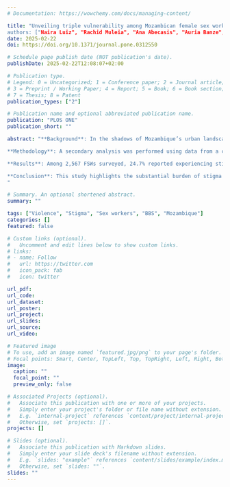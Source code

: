 ```yaml
---
# Documentation: https://wowchemy.com/docs/managing-content/

title: "Unveiling triple vulnerability among Mozambican female sex workers—Stigma, physical violence and sexual violence
authors: ["Naira Luiz", "Rachid Muleia", "Ana Abecasis", "Auria Banze", "Denise Langa", "Cynthia Semá Baltazar"]
date: 2025-02-22
doi: https://doi.org/10.1371/journal.pone.0312550

# Schedule page publish date (NOT publication's date).
publishDate: 2025-02-22T12:08:07+02:00

# Publication type.
# Legend: 0 = Uncategorized; 1 = Conference paper; 2 = Journal article;
# 3 = Preprint / Working Paper; 4 = Report; 5 = Book; 6 = Book section;
# 7 = Thesis; 8 = Patent
publication_types: ["2"]

# Publication name and optional abbreviated publication name.
publication: "PLOS ONE"
publication_short: ""

abstract: "**Background**: In the shadows of Mozambique’s urban landscape, an invisible struggle unfolds among its most vulnerable: Female Sex Workers (FSWSs). FSWs bear a disproportionate burden of violence as a consequence of the stigma surrounding their profession, as both stigma and violence create significant barriers to the progress of HIV elimination within this group by limiting their access to prevention and treatment services, discourages them from seeking help, while violence itself increases vulnerability to HIV. This study examines the patterns of stigma, physical and sexual violence, and HIV among FSWs <br />

**Methodology**: A secondary analysis was performed using data from a cross-sectional Bio-Behavioral Survey (BBS) conducted among FSW ≥15 and old, implemented between 2019–2020 in five urban areas. Respondent-driven sampling (RDS) was utilized to recruit participants. Aggregate weighted estimates were calculated for self-reported stigma, physical, and sexual violence. Associations between variables were assessed using chi-squared tests, and multivariate logistic regression was employed to identify factors associated with stigma, physical violence, and sexual violence. <br/>

**Results**: Among 2,567 FSWs surveyed, 24.7% reported experiencing stigma, while 52.3% and 37.9% reported physical and sexual violence, respectively, in the six months preceding the survey. The likelihood of experiencing stigma was over six times higher for FSWs who engaged with more than 7 clients (AOR = 6.1; p <0.001). Drug use was associated with a twofold increase in the odds of physical violence (AOR = 2.3; p <0.001) and a nearly threefold increase in the odds of sexual violence (AOR = 2.7; p <0.001). HIV-positive FSWs were at increased risk for both physical violence (AOR = 1.2; p = 0.006) and sexual violence (AOR = 1.2; p = 0.031). <br/>

**Conclusion**: This study highlights the substantial burden of stigma and violence among FSWs in Mozambique’s urban areas. The findings underscore the urgent need for targeted interventions to reduce stigma, prevent violence, and protect the rights of FSWs. Addressing these issues is essential for achieving the goals of HIV prevention and treatment in this vulnerable population.
"

# Summary. An optional shortened abstract.
summary: ""

tags: ["Violence", "Stigma", "Sex workers", "BBS", "Mozambique"]
categories: []
featured: false

# Custom links (optional).
#   Uncomment and edit lines below to show custom links.
# links:
# - name: Follow
#   url: https://twitter.com
#   icon_pack: fab
#   icon: twitter

url_pdf:
url_code:
url_dataset:
url_poster:
url_project:
url_slides:
url_source:
url_video:

# Featured image
# To use, add an image named `featured.jpg/png` to your page's folder. 
# Focal points: Smart, Center, TopLeft, Top, TopRight, Left, Right, BottomLeft, Bottom, BottomRight.
image:
  caption: ""
  focal_point: ""
  preview_only: false

# Associated Projects (optional).
#   Associate this publication with one or more of your projects.
#   Simply enter your project's folder or file name without extension.
#   E.g. `internal-project` references `content/project/internal-project/index.md`.
#   Otherwise, set `projects: []`.
projects: []

# Slides (optional).
#   Associate this publication with Markdown slides.
#   Simply enter your slide deck's filename without extension.
#   E.g. `slides: "example"` references `content/slides/example/index.md`.
#   Otherwise, set `slides: ""`.
slides: ""
---
```

